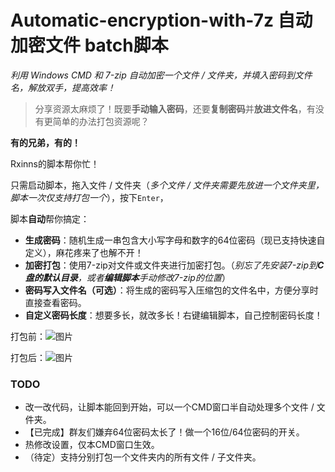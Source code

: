# Automatic-encryption-with-7z 自动加密文件 batch脚本

*利用 Windows CMD 和 7-zip 自动加密一个文件 / 文件夹，并填入密码到文件名，解放双手，提高效率！*

> 分享资源太麻烦了！既要**手动输入密码**，还要**复制密码**并**放进文件名**，有没有更简单的办法打包资源呢？

**有的兄弟，有的！**

Rxinns的脚本帮你忙！

只需启动脚本，拖入文件 / 文件夹（_多个文件 / 文件夹需要先放进一个文件夹里，脚本一次仅支持打包一个_），按下`Enter`，

脚本**自动**帮你搞定：

- **生成密码**：随机生成一串包含大小写字母和数字的64位密码（现已支持快速自定义），麻花疼来了也解不开！
- **加密打包**：使用7-zip对文件或文件夹进行加密打包。（_别忘了先安装7-zip到**C盘的默认目录**，或者**编辑脚本**手动修改7-zip的位置_）
- **密码写入文件名（可选）**：将生成的密码写入压缩包的文件名中，方便分享时直接查看密码。
- **自定义密码长度**：想要多长，就改多长！右键编辑脚本，自己控制密码长度！

打包前：![图片](https://github.com/user-attachments/assets/2f9b8322-f1d3-4ded-84d3-870be8503ed3)

打包后：![图片](https://github.com/user-attachments/assets/4d580d2a-7e0f-4433-beb1-a5d278d30964)

### TODO
- 改一改代码，让脚本能回到开始，可以一个CMD窗口半自动处理多个文件 / 文件夹。
- 【已完成】群友们嫌弃64位密码太长了！做一个16位/64位密码的开关。
- 热修改设置，仅本CMD窗口生效。
- （待定）支持分别打包一个文件夹内的所有文件 / 子文件夹。
